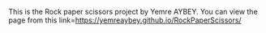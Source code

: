 This is the Rock paper scissors project by Yemre AYBEY.
You can view the page from this link=https://yemreaybey.github.io/RockPaperScissors/